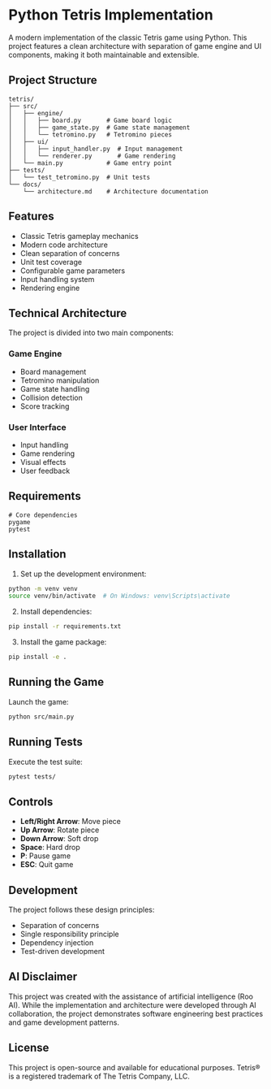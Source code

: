 # Python Tetris Implementation

A modern implementation of the classic Tetris game using Python. This project features a clean architecture with separation of game engine and UI components, making it both maintainable and extensible.

## Project Structure

```
tetris/
├── src/
│   ├── engine/
│   │   ├── board.py       # Game board logic
│   │   ├── game_state.py  # Game state management
│   │   └── tetromino.py   # Tetromino pieces
│   ├── ui/
│   │   ├── input_handler.py  # Input management
│   │   └── renderer.py       # Game rendering
│   └── main.py            # Game entry point
├── tests/
│   └── test_tetromino.py  # Unit tests
└── docs/
    └── architecture.md    # Architecture documentation
```

## Features

- Classic Tetris gameplay mechanics
- Modern code architecture
- Clean separation of concerns
- Unit test coverage
- Configurable game parameters
- Input handling system
- Rendering engine

## Technical Architecture

The project is divided into two main components:

### Game Engine
- Board management
- Tetromino manipulation
- Game state handling
- Collision detection
- Score tracking

### User Interface
- Input handling
- Game rendering
- Visual effects
- User feedback

## Requirements

```
# Core dependencies
pygame
pytest
```

## Installation

1. Set up the development environment:
```bash
python -m venv venv
source venv/bin/activate  # On Windows: venv\Scripts\activate
```

2. Install dependencies:
```bash
pip install -r requirements.txt
```

3. Install the game package:
```bash
pip install -e .
```

## Running the Game

Launch the game:
```bash
python src/main.py
```

## Running Tests

Execute the test suite:
```bash
pytest tests/
```

## Controls

- **Left/Right Arrow**: Move piece
- **Up Arrow**: Rotate piece
- **Down Arrow**: Soft drop
- **Space**: Hard drop
- **P**: Pause game
- **ESC**: Quit game

## Development

The project follows these design principles:
- Separation of concerns
- Single responsibility principle
- Dependency injection
- Test-driven development

## AI Disclaimer

This project was created with the assistance of artificial intelligence (Roo AI). While the implementation and architecture were developed through AI collaboration, the project demonstrates software engineering best practices and game development patterns.

## License

This project is open-source and available for educational purposes. Tetris® is a registered trademark of The Tetris Company, LLC.